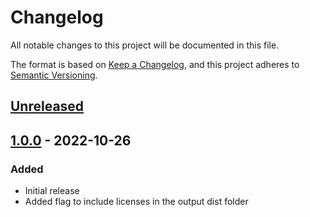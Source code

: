 # Changelog

All notable changes to this project will be documented in this file.

The format is based on [Keep a Changelog](https://keepachangelog.com/en/1.0.0/),
and this project adheres to [Semantic Versioning](https://semver.org/spec/v2.0.0.html).

## [Unreleased]

## [1.0.0] - 2022-10-26

### Added

-   Initial release
-   Added flag to include licenses in the output dist folder

[Unreleased]: https://github.com/neolution-ch/action-check-suppressions/compare/1.0.0...HEAD

[1.0.0]: https://github.com/neolution-ch/action-check-suppressions/compare/8edfeefa28e2b939a01b35146e947b00d72a165d...1.0.0
